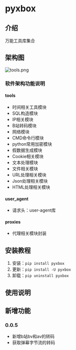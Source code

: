 # pyxbox

## 介绍

万能工具库集合

## 架构图
![tools.png](http://tva1.sinaimg.cn/large/9aec9ebdgy1h0afusad7hj2e6k2dinpg.jpg)
### 软件架构功能说明
#### tools
- 时间相关工具模块
- SQL构造模块
- IP相关模块
- B站转码模块
- 网络模块
- CMD命令行模块
- python常用加密模块
- 假数据生成模块
- Cookie相关模块
- 文本处理模块
- 文件相关模块
- URL处理相关模块
- Json处理相关模块
- HTML处理相关模块

#### user_agent
- 请求头：user-agent库

#### proxies
- 代理相关模块封装

## 安装教程

1. 安装：`pip install pyxbox`
2. 更新：`pip install -U pyxbox`
3. 卸载：`pip uninstall pyxbox`

## 使用说明

## 新增功能
### 0.0.5
- 新增b站bv和av的转码
- 获取弹幕字节流的转码
